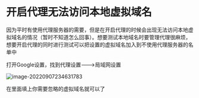 # 开启代理无法访问本地虚拟域名

因为平时有使用代理服务器的需要，但是在开启代理的时候会出现无法访问本地虚拟域名的情况（暂时不知道怎么回事）。想要测试本地域名时要管理代理很麻烦，想要开启代理的同时进行测试可以把设置的虚拟域名加入到不使用代理服务器的名单中

打开Google设置，找到代理设置--->局域网设置

![image-20220907234631783](../../App/Typora/assets/使用代理时无法调试的问题_image/image-20220907234631783.png)

在里面填上你需要忽略的虚拟域名就可以了